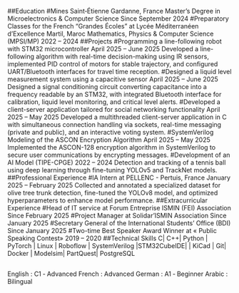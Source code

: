 ##Education
#Mines Saint‑Étienne Gardanne, France
Master’s Degree in Microelectronics & Computer Science Since September 2024
#Preparatory Classes for the French “Grandes Écoles” at Lycée Méditerranéen d’Excellence Martil, Maroc
Mathematics, Physics & Computer Science (MPSI/MP) 2022 – 2024
##Projects
#Programming a line-following robot with STM32 microcontroller April 2025 – June 2025
Developed a line-following algorithm with real-time decision-making using IR sensors, implemented PID control of motors for stable trajectory, and configured UART/Bluetooth interfaces for travel time reception.
#Designed a liquid level measurement system using a capacitive sensor April 2025 – June 2025
Designed a signal conditioning circuit converting capacitance into a frequency readable by an STM32, with integrated Bluetooth interface for calibration, liquid level monitoring, and critical level alerts.
#Developed a client-server application tailored for social networking functionality April 2025 – May 2025
Developed a multithreaded client-server application in C with simultaneous connection handling via sockets, real-time messaging (private and public), and an interactive voting system.
#SystemVerilog Modeling of the ASCON Encryption Algorithm April 2025 – May 2025
Implemented the ASCON-128 encryption algorithm in SystemVerilog to secure user communications by encrypting messages.
#Development of an AI Model (TIPE-CPGE) 2022 – 2024
Detection and tracking of a tennis ball using deep learning through fine-tuning YOLOv5 and TrackNet models.
##Professional Experience
#IA Intern at PELLENC - Pertuis, France January 2025 – February 2025
Collected and annotated a specialized dataset for olive tree trunk detection, fine-tuned the YOLOv8 model, and optimized hyperparameters to enhance model performance.
##Extracurricular Experience
#Head of IT service at Forum Entreprise ISMIN (FEI) Association Since February 2025
#Project Manager at Solidar’ISMIN Association Since January 2025
#Secretary General of the International Students’ Office (BDI) Since January 2025
#Two-time Best Speaker Award Winner at « Public Speaking Contest» 2019 – 2020
##Technical Skills
C| C++| Python | PyTorch | Linux | Roboflow | SystemVerilog |STM32CubeIDE| | KiCad | Git| Docker | Modelsim| PartQuest| PostgreSQL
##
English : C1 ‑ Advanced French : Advanced German : A1 ‑ Beginner Arabic : Bilingual
